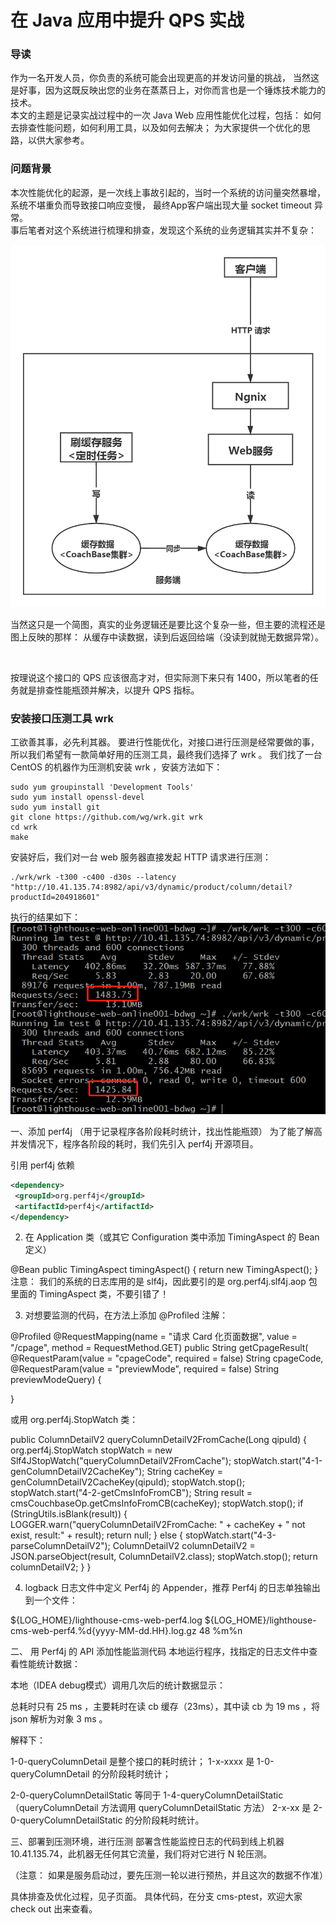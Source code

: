 
# 在 Java 应用中提升 QPS 实战

### 导读
作为一名开发人员，你负责的系统可能会出现更高的并发访问量的挑战，
当然这是好事，因为这既反映出您的业务在蒸蒸日上，对你而言也是一个锤炼技术能力的技术。
<br>
本文的主题是记录实战过程中的一次 Java Web 应用性能优化过程，包括：
如何去排查性能问题，如何利用工具，以及如何去解决；
为大家提供一个优化的思路，以供大家参考。


### 问题背景
本次性能优化的起源，是一次线上事故引起的，当时一个系统的访问量突然暴增，系统不堪重负而导致接口响应变慢，
最终App客户端出现大量 socket timeout 异常。
<br>
事后笔者对这个系统进行梳理和排查，发现这个系统的业务逻辑其实并不复杂：

![arch-old](https://raw.githubusercontent.com/terran4j/tech-share/master/qps-improve/arch-old.jpg "系统架构简图")

当然这只是一个简图，真实的业务逻辑还是要比这个复杂一些，但主要的流程还是图上反映的那样：
从缓存中读数据，读到后返回给端（没读到就抛无数据异常）。

<br>

按理说这个接口的 QPS 应该很高才对，但实际测下来只有 1400，所以笔者的任务就是排查性能瓶颈并解决，以提升 QPS 指标。


### 安装接口压测工具 wrk

工欲善其事，必先利其器。
要进行性能优化，对接口进行压测是经常要做的事，所以我们希望有一款简单好用的压测工具，最终我们选择了 wrk 。
我们找了一台 CentOS 的机器作为压测机安装 wrk ，安装方法如下：

```
sudo yum groupinstall 'Development Tools'
sudo yum install openssl-devel
sudo yum install git
git clone https://github.com/wg/wrk.git wrk
cd wrk
make
```

安装好后，我们对一台 web 服务器直接发起 HTTP 请求进行压测：
```
./wrk/wrk -t300 -c400 -d30s --latency "http://10.41.135.74:8982/api/v3/dynamic/product/column/detail?productId=204918601"
```
执行的结果如下：
![try-wrk](https://raw.githubusercontent.com/terran4j/tech-share/master/qps-improve/try-wrk.png "wrk试用")



一、添加 perf4j （用于记录程序各阶段耗时统计，找出性能瓶颈）
为了能了解高并发情况下，程序各阶段的耗时，我们先引入 perf4j 开源项目。

引用 perf4j 依赖

```xml
<dependency>
 <groupId>org.perf4j</groupId>
 <artifactId>perf4j</artifactId>
</dependency>
```

2. 在 Application 类（或其它 Configuration 类中添加 TimingAspect 的 Bean 定义）

@Bean
public TimingAspect timingAspect() {
 return new TimingAspect();
}
注意： 我们的系统的日志库用的是 slf4j，因此要引的是 org.perf4j.slf4j.aop 包里面的 TimingAspect 类，不要引错了！



3. 对想要监测的代码，在方法上添加  @Profiled 注解：

@Profiled
@RequestMapping(name = "请求 Card 化页面数据", value = "/cpage", method = RequestMethod.GET)
public String getCpageResult(
        @RequestParam(value = "cpageCode", required = false) String cpageCode,
 @RequestParam(value = "previewMode", required = false) String previewModeQuery) {


}

或用 org.perf4j.StopWatch 类：

public ColumnDetailV2 queryColumnDetailV2FromCache(Long qipuId) {
    org.perf4j.StopWatch stopWatch = new Slf4JStopWatch("queryColumnDetailV2FromCache");
 stopWatch.start("4-1-genColumnDetailV2CacheKey");
 String cacheKey = genColumnDetailV2CacheKey(qipuId);
 stopWatch.stop();
 stopWatch.start("4-2-getCmsInfoFromCB");
 String result = cmsCouchbaseOp.getCmsInfoFromCB(cacheKey);
 stopWatch.stop();
 if (StringUtils.isBlank(result)) {
        LOGGER.warn("queryColumnDetailV2FromCache: " + cacheKey + " not exist, result:" + result);
 return null;
 } else {
        stopWatch.start("4-3-parseColumnDetailV2");
 ColumnDetailV2 columnDetailV2 = JSON.parseObject(result, ColumnDetailV2.class);
 stopWatch.stop();
 return columnDetailV2;
 }
}


4. logback 日志文件中定义 Perf4j 的 Appender，推荐 Perf4j 的日志单独输出到一个文件：
<appender name="Perf4jFileAppender" class="ch.qos.logback.core.rolling.RollingFileAppender">
 <File>${LOG_HOME}/lighthouse-cms-web-perf4.log</File>
 <rollingPolicy class="ch.qos.logback.core.rolling.TimeBasedRollingPolicy">
 <!--文件的路径与名称,{yyyy-MM-dd.HH}精确到小时,则按小时分割保存-->
 <FileNamePattern>${LOG_HOME}/lighthouse-cms-web-perf4.%d{yyyy-MM-dd.HH}.log.gz</FileNamePattern>
 <!-- 如果当前是按小时保存，则保存48小时(=2天)内的日志（建议生产环境改成7天） -->
 <MaxHistory>48</MaxHistory>
 </rollingPolicy>
 <encoder class="ch.qos.logback.classic.encoder.PatternLayoutEncoder">
 <pattern>%m%n</pattern>
 </encoder>
</appender>

<appender name="Perf4jAppender"
 class="org.perf4j.logback.AsyncCoalescingStatisticsAppender">
 <!-- TimeSlice 用来设置聚集分组输出的时间间隔，默认是 30000 ms，
 在生产环境中可以适当增大以供减少写文件的次数 -->
 <param name="TimeSlice" value="10000"/>
 <appender-ref ref="Perf4jFileAppender"/>
</appender>

<!-- Perf4j 默认用名称为 org.perf4j.TimingLogger 的 Logger -->
<logger name="org.perf4j.TimingLogger" additivity="false">
 <level value="INFO"/>
 <appender-ref ref="Perf4jAppender"/>
</logger>




二、 用 Perf4j 的 API 添加性能监测代码
本地运行程序，找指定的日志文件中查看性能统计数据：



本地（IDEA debug模式）调用几次后的统计数据显示：

总耗时只有 25 ms ，主要耗时在读 cb 缓存（23ms），其中读 cb 为 19 ms ，将 json 解析为对象 3 ms 。

解释下：

1-0-queryColumnDetail 是整个接口的耗时统计；
1-x-xxxx 是  1-0-queryColumnDetail 的分阶段耗时统计；



2-0-queryColumnDetailStatic 等同于 1-4-queryColumnDetailStatic （queryColumnDetail 方法调用 queryColumnDetailStatic 方法）
2-x-xx 是 2-0-queryColumnDetailStatic 的分阶段耗时统计。



三、部署到压测环境，进行压测
部署含性能监控日志的代码到线上机器  10.41.135.74，此机器无任何其它流量，我们将对它进行 N 轮压测。

（注意： 如果是服务启动过，要先压测一轮以进行预热，并且这次的数据不作准）

具体排查及优化过程，见子页面。
具体代码，在分支 cms-ptest，欢迎大家 check out 出来查看。